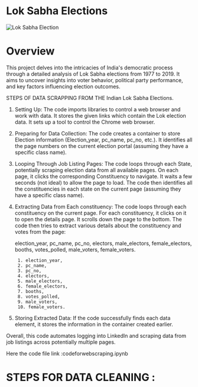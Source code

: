 # Lok Sabha Elections

![Lok Sabha Election](https://github.com/user-attachments/assets/74bba43a-ef71-4c0c-92ee-0ef20e896179)

# Overview
This project delves into the intricacies of India's democratic process through a detailed analysis of Lok Sabha elections from 1977 to 2019. It aims to uncover insights into voter behavior, political party performance, and key factors influencing election outcomes.

STEPS OF DATA SCRAPPING FROM THE Indian Lok Sabha Elections. 

1. Setting Up:
    The code imports libraries to control a web browser and work with data.
    It stores the given links which contain the Lok election data.
    It sets up a tool to control the Chrome web browser.

2. Preparing for Data Collection:
    The code creates a container to store Election information (Election_year, pc_name, pc_no, etc.).
    It identifies all the page numbers on the current election portal (assuming they have a specific class name).

3. Looping Through Job Listing Pages:
    The code loops through each State, potentially scraping election data from all available pages.
    On each page, it clicks the corresponding Constituency to navigate.
    It waits a few seconds (not ideal) to allow the page to load.
    The code then identifies all the constituencies in each state on the current page (assuming they have a specific class name).

4. Extracting Data from Each constituency:
    The code loops through each constituency on the current page.
    For each constituency, it clicks on it to open the details page.
    It scrolls down the page to the bottom.
    The code then tries to extract various details about the constituency and votes from the page:

    election_year, 
    pc_name, 
    pc_no, 
    electors, 
    male_electors, 
    female_electors, 
    booths, 
    votes_polled, 
    male_voters, 
    female_voters.


        1. election_year, 
        2. pc_name, 
        3. pc_no, 
        4. electors, 
        5. male_electors, 
        6. female_electors, 
        7. booths, 
        8. votes_polled, 
        9. male_voters, 
        10. female_voters.


5. Storing Extracted Data:
    If the code successfully finds each data element, it stores the information in the container created earlier.


Overall, this code automates logging into LinkedIn and scraping data from job listings across potentially multiple pages.

Here the code file link :codeforwebscraping.ipynb

# STEPS FOR DATA CLEANING :

